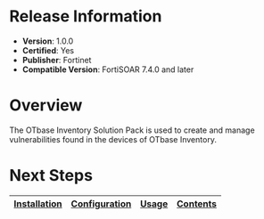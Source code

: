 # Release Information 

- **Version**: 1.0.0 
- **Certified**: Yes 
- **Publisher**: Fortinet 
- **Compatible Version**: FortiSOAR 7.4.0 and later 
 

 # Overview 
 The OTbase Inventory Solution Pack is used to create and manage vulnerabilities found in the devices of OTbase Inventory. 

 # Next Steps
 | [Installation](./docs/setup.md#installation) | [Configuration](./docs/setup.md#configuration) | [Usage](./docs/usage.md) | [Contents](./docs/contents.md) | 
 |--------------------------------------------|----------------------------------------------|------------------------|------------------------------|